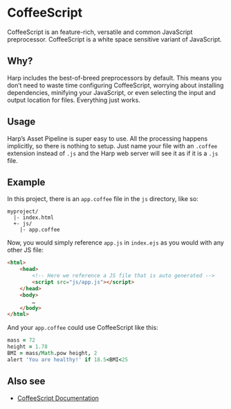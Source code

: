 # CoffeeScript

CoffeeScript is an feature-rich, versatile and common JavaScript preprocessor. CoffeeScript is a white space sensitive variant of JavaScript.

## Why?

Harp includes the best-of-breed preprocessors by default. This means you don’t need to waste time configuring CoffeeScript, worrying about installing dependencies, minifying your JavaScript, or even selecting the input and output location for files. Everything just works.

## Usage

Harp’s Asset Pipeline is super easy to use. All the processing happens implicitly, so there is nothing to setup. Just name your file with an `.coffee` extension instead of `.js` and the Harp web server will see it as if it is a `.js` file.

## Example

In this project, there is an `app.coffee` file in the `js` directory, like so:

```
myproject/
  |- index.html
  +- js/
    |- app.coffee
```

Now, you would simply reference `app.js` in `index.ejs` as you would with any other JS file:

```html
<html>
	<head>
		<!-- Here we reference a JS file that is auto generated -->
		<script src="js/app.js"></script>
	</head>
	<body>
		…
	</body>
</html>	
```

And your `app.coffee` could use CoffeeScript like this:

```coffee
mass = 72
height = 1.78
BMI = mass/Math.pow height, 2
alert 'You are healthy!' if 18.5<BMI<25
```


## Also see

* [CoffeeScript Documentation](http://coffeescript.org/) 
